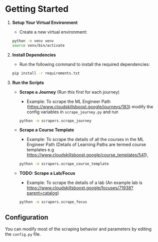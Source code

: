 # Getting Started

1. **Setup Your Virtual Environment**
   - Create a new virtual environment:

   ```bash
   python -m venv venv
   source venv/bin/activate
   ```

2. **Install Dependencies**
   - Run the following command to install the required dependencies:

   ```bash
   pip install -r requirements.txt
   ```

3. **Run the Scripts**

   - **Scrape a Journey** (Run this first for each journey)
     - Example:
     To scrape the ML Engineer Path (https://www.cloudskillsboost.google/journeys/183)
     modify the config variables in `scrape_journey.py` and run
     ```bash
     python -m scrapers.scrape_journey 
     ```

   - **Scrape a Course Template**
     - Example:
    To scrape the details of all the courses in the ML Engineer Path (Details of Learning Paths are termed course templates e.g https://www.cloudskillsboost.google/course_templates/541),
     ```bash
     python -m scrapers.scrape_course_template 
     ```

   - **TODO: Scrape a Lab/Focus**
     - Example:
    To scrape the details of a lab (An example lab is https://www.cloudskillsboost.google/focuses/71938?parent=catalog)
     ```bash
     python -m scrapers.scrape_focus 
     ```

## Configuration
You can modify most of the scraping behavior and parameters by editing the `config.py` file.